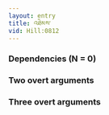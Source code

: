 ```yaml
---
layout: entry
title: འཐེམས་
vid: Hill:0812
---
```

### Dependencies (N = 0)


### Two overt arguments


### Three overt arguments
